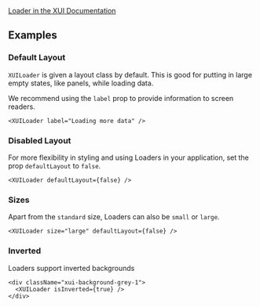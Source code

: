 <div class="xui-margin-vertical">
	<a href="../section-building-blocks-identifiers-loader.html" isDocLink>Loader in the XUI Documentation</a>
</div>

## Examples

### Default Layout

`XUILoader` is given a layout class by default. This is good for putting in large empty states, like panels, while loading data.

We recommend using the `label` prop to provide information to screen readers.

```
<XUILoader label="Loading more data" />
```
### Disabled Layout

For more flexibility in styling and using Loaders in your application, set the prop `defaultLayout` to `false`.

```
<XUILoader defaultLayout={false} />
```

### Sizes

Apart from the `standard` size, Loaders can also be `small` or `large`.

```
<XUILoader size="large" defaultLayout={false} />
```

### Inverted

Loaders support inverted backgrounds

```
<div className="xui-background-grey-1">
  <XUILoader isInverted={true} />
</div>
```

